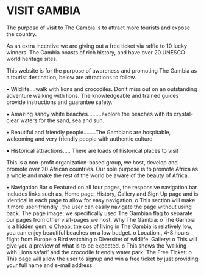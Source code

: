 # VISIT GAMBIA

The purpose of visit to The Gambia is to attract more tourists and expose the country.

As an extra incentive we are giving out a free ticket via raffle to 10 lucky winners. The Gambia boasts of rich history, and have over 20 UNESCO world heritage sites.

This website is for the purpose of awareness and promoting The Gambia as a tourist destination, below are attractions to follow.

•          Wildlife....walk with lions and crocodiles. Don't miss out on an outstanding adventure walking with lions. The knowledgeable and trained guides provide instructions and guarantee safety.

•          Amazing sandy white beaches.........explore the beaches with its crystal-clear waters for the sand, sea and sun.

•          Beautiful and friendly people........The Gambians are hospitable, welcoming and very friendly people with authentic culture.

•          Historical attractions..... There are loads of historical places to visit

This is a non-profit organization-based group, we host, develop and promote over 20 African countries. Our sole purpose is to promote Africa as a whole and make the rest of the world be aware of the beauty of Africa.

•	Navigation Bar
o	Featured on all four pages, the responsive navigation bar includes links such as, Home page, History, Gallery and Sign Up page and is identical in each page to allow for easy navigation.
o	This section will make it more user-friendly , the user can easily navigate the page without using back.
The page image: we specifically used The Gambian flag to separate our pages from other visit-pages we host.
Why The Gambia:
o	The Gambia is a hidden gem.
o	Cheap, the cos of living in The Gambia is relatively low, you can enjoy beautiful beaches on a low budget.
o	Location , 4-8 hours flight from Europe
o	Bird watching
o	Diversitet of wildlife.
Gallery:
o	This will give you a preview of what is to be expected.
o	This shows the ‘walking with Lions safari’ and the crocodile friendly water park.
The Free Ticket:
o	This page will allow the user to signup and win a free ticket by just providing your full name and e-mail address.
